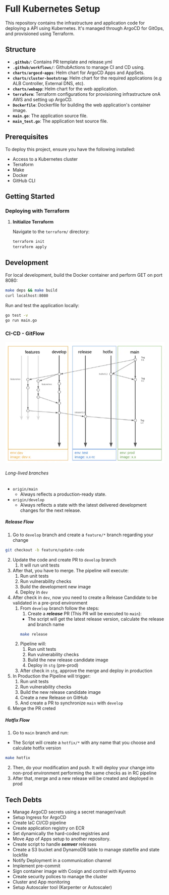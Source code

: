
# Full Kubernetes Setup

This repository contains the infrastructure and application code for deploying a API using Kubernetes.
It's managed through ArgoCD for GitOps, and provisioned using Terraform.

## Structure

- **`.github/`**: Contains PR template and release.yml
- **`.github/workflows/`**: GithubActions to manage CI and CD using.
- **`charts/argocd-apps`**: Helm chart for ArgoCD Apps and AppSets.
- **`charts/cluster-bootstrap`**: Helm chart for the required applications (e.g ALB Controller, External DNS, etc).
- **`charts/webapp`**: Helm chart for the web application.
- **`terraform`**: Terraform configurations for provisioning infrastructure onA AWS and setting up ArgoCD.
- **`Dockerfile`**: Dockerfile for building the web application's container image.
- **`main.go`**: The application source file.
- **`main_test.go`**: The application test source file.

## Prerequisites

To deploy this project, ensure you have the following installed:

- Access to a Kubernetes cluster
- Terraform
- Make
- Docker
- GitHub CLI

## Getting Started

### Deploying with Terraform

1. **Initialize Terraform**

   Navigate to the `terraform/` directory:

   ```sh
   terraform init
   terraform apply
   ```

## Development

For local development, build the Docker container and perform GET on port 8080:

```sh
make deps && make build
curl localhost:8080
```

Run and test the application locally:

```sh
go test -v
go run main.go
```

### CI-CD - GitFlow

![screenshot](docs/images/gitflow.webp)

###### Long-lived branches

- `origin/main`
   - Always reflects a production-ready state.
- `origin/develop`
   - Always reflects a state with the latest delivered development changes for the next release.

##### Release Flow

1. Go to `develop` branch and create a `feature/*` branch regarding your change
```bash
git checkout -b feature/update-code
```
2. Update the code and create PR to `develop` branch
   1. It will run unit tests
3. After that, you have to merge. The pipeline will execute:
   1. Run unit tests
   2. Run vulnerability checks
   3. Build the development new image
   4. Deploy in `dev`
4. After check in `dev`, now you need to create a Release Candidate to be validated in a pre-prod environment
   1. From `develop` branch follow the steps:
      1. Create a ***release*** PR (This PR will be executed to `main`):
      - The script will get the latest release version, calculate the release and branch name
      ```bash
      make release
      ```
   2. Pipeline will:
      1. Run unit tests
      2. Run vulnerability checks
      3. Build the new release candidate image
      4. Deploy in `stg` (pre-prod)
   3. After check in `stg`, approve the merge and deploy in production
5. In Production the Pipeline will trigger:
   1. Run unit tests
   2. Run vulnerability checks
   3. Build the new release candidate image
   4. Create a new Release on GitHub
   5. And create a PR to synchronize `main` with `develop`
6. Merge the PR creted

##### Hotfix Flow

1. Go to `main` branch and run:
- The Script will create a `hotfix/*` with any name that you choose and calculate hotfix version
```bash
make hotfix
```
2. Then, do your modification and push. It will deploy your change into non-prod environment performing the same checks as in RC pipeline
3. After that, merge and a new release will be created and deployed in prod
## Tech Debts
- Manage ArgoCD secrets using a secret manager/vault
- Setup Ingress for ArgoCD
- Create IaC CI/CD pipeline
- Create application registry on ECR
- Set dynamically the hard-coded registries and  
- Move App of Apps setup to another repository.
- Create script to handle ***semver*** releases
- Create a S3 bucket and DynamoDB table to manage statefile and state lockfile
- Notify Deployment in a communication channel
- Implement pre-commit
- Sign container image with Cosign and control with Kyverno
- Create security polices to manage the cluster
- Cluster and App monitoring
- Setup Autoscaler tool (Karpenter or Autoscaler)


